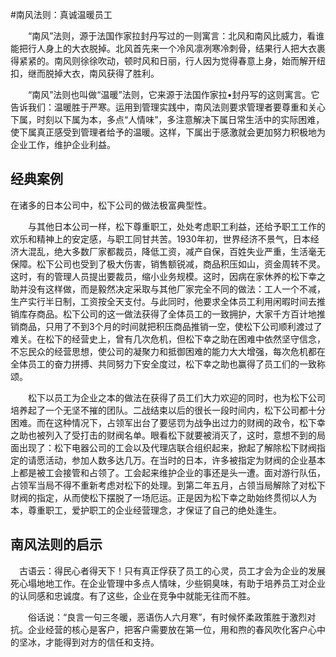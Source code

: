 #南风法则：真诚温暖员工

　　“南风”法则，源于法国作家拉封丹写过的一则寓言：北风和南风比威力，看谁能把行人身上的大衣脱掉。北风首先来一个冷风凛冽寒冷刺骨，结果行人把大衣裹得紧紧的。南风则徐徐吹动，顿时风和日丽，行人因为觉得春意上身，始而解开纽扣，继而脱掉大衣，南风获得了胜利。

　　“南风”法则也叫做“温暖”法则，它来源于法国作家拉•封丹写的这则寓言。它告诉我们：温暖胜于严寒。运用到管理实践中，南风法则要求管理者要尊重和关心下属，时刻以下属为本，多点“人情味”，多注意解决下属日常生活中的实际困难，使下属真正感受到管理者给予的温暖。这样，下属出于感激就会更加努力积极地为企业工作，维护企业利益。
  
## 经典案例

在诸多的日本公司中，松下公司的做法极富典型性。

　　与其他日本公司一样，松下尊重职工，处处考虑职工利益，还给予职工工作的欢乐和精神上的安定感，与职工同甘共苦。1930年初，世界经济不景气，日本经济大混乱，绝大多数厂家都裁员，降低工资，减产自保，百姓失业严重，生活毫无保障。松下公司也受到了极大伤害，销售额锐减，商品积压如山，资金周转不灵。这时，有的管理人员提出要裁员，缩小业务规模。这时，因病在家休养的松下幸之助并没有这样做，而是毅然决定采取与其他厂家完全不同的做法：工人一个不减，生产实行半日制，工资按全天支付。与此同时，他要求全体员工利用闲暇时间去推销库存商品。松下公司的这一做法获得了全体员工的一致拥护，大家千方百计地推销商品，只用了不到3个月的时间就把积压商品推销一空，使松下公司顺利渡过了难关。在松下的经营史上，曾有几次危机，但松下幸之助在困难中依然坚守信念，不忘民众的经营思想，使公司的凝聚力和抵御困难的能力大大增强，每次危机都在全体员工的奋力拼搏、共同努力下安全度过，松下幸之助也赢得了员工们的一致称颂。

　　松下以员工为企业之本的做法在获得了员工们大力欢迎的同时，也为松下公司培养起了一个无坚不摧的团队。二战结束以后的很长一段时间内，松下公司都十分困难。而在这种情况下，占领军出台了要惩罚为战争出过力的财阀的政令，松下幸之助也被列入了受打击的财阀名单。眼看松下就要被消灭了，这时，意想不到的局面出现了：松下电器公司的工会以及代理店联合组织起来，掀起了解除松下财阀指定的请愿活动，参加人数多达几万。在当时的日本，许多被指定为财阀的企业基本上都是被工会接管和占领了。工会起来维护企业的事还是头一遭。面对游行队伍，占领军当局不得不重新考虑对松下的处理。到第二年五月，占领当局解除了对松下财阀的指定，从而使松下摆脱了一场厄运。正是因为松下幸之助始终贯彻以人为本，尊重职工，爱护职工的企业经营理念，才保证了自己的绝处逢生。
  

## 南风法则的启示

　古语云：得民心者得天下！只有真正俘获了员工的心灵，员工才会为企业的发展死心塌地地工作。在企业管理中多点人情味，少些铜臭味，有助于培养员工对企业的认同感和忠诚度。有了这些，企业在竞争中就能无往而不胜。

　　俗话说：“良言一句三冬暖，恶语伤人六月寒”，有时候怀柔政策胜于激烈对抗。企业经营的核心是客户，把客户需要放在第一位，用和煦的春风吹化客户心中的坚冰，才能得到对方的信任和支持。